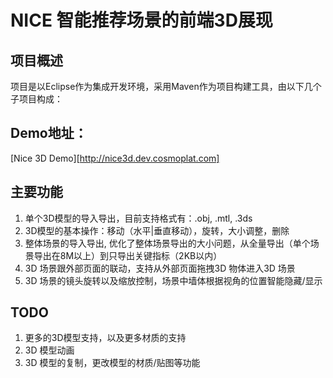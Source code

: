 # NICE 智能推荐场景的前端3D展现 <br />

## 项目概述<br />
项目是以Eclipse作为集成开发环境，采用Maven作为项目构建工具，由以下几个子项目构成：

## Demo地址：<br />
[Nice 3D Demo][http://nice3d.dev.cosmoplat.com]


## 主要功能<br />
1. 单个3D模型的导入导出，目前支持格式有：.obj, .mtl, .3ds
2. 3D模型的基本操作：移动（水平|垂直移动），旋转，大小调整，删除
3. 整体场景的导入导出, 优化了整体场景导出的大小问题，从全量导出（单个场景导出在8M以上）到只导出关键指标（2KB以内）
4. 3D 场景跟外部页面的联动，支持从外部页面拖拽3D 物体进入3D 场景
5. 3D 场景的镜头旋转以及缩放控制，场景中墙体根据视角的位置智能隐藏/显示

## TODO<br />
1. 更多的3D模型支持，以及更多材质的支持
2. 3D 模型动画
3. 3D 模型的复制，更改模型的材质/贴图等功能
